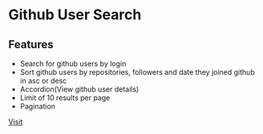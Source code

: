 # Github User Search

## Features

- Search for github users by login
- Sort github users by repositories, followers and date they joined github in asc or desc
- Accordion(View github user details)
- Limit of 10 results per page
- Pagination

[Visit](https://github.com/AkamTemitope/github-users-search)
